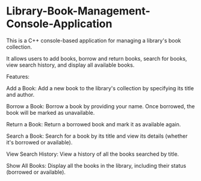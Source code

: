 # Library-Book-Management-Console-Application


This is a C++ console-based application for managing a library's book collection. 

It allows users to add books, borrow and return books, search for books, view search history, and display all available books.

Features:

Add a Book: Add a new book to the library's collection by specifying its title and author.

Borrow a Book: Borrow a book by providing your name. Once borrowed, the book will be marked as unavailable.

Return a Book: Return a borrowed book and mark it as available again.

Search a Book: Search for a book by its title and view its details (whether it's borrowed or available).

View Search History: View a history of all the books searched by title.

Show All Books: Display all the books in the library, including their status (borrowed or available).
